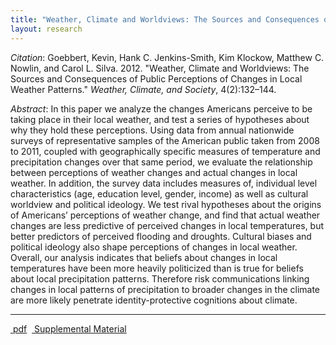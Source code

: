 ```yaml
---
title: "Weather, Climate and Worldviews: The Sources and Consequences of Public Perceptions of Changes in Local Weather Patterns"
layout: research
---
```


_Citation_: Goebbert, Kevin, Hank C. Jenkins-Smith, Kim Klockow, Matthew C. Nowlin, and Carol L. Silva. 2012. "Weather, Climate and Worldviews: The Sources and Consequences of Public Perceptions of Changes in Local Weather Patterns." _Weather, Climate, and Society_, 4(2):132–144.

_Abstract_: In this paper we analyze the changes Americans perceive to be taking place in their local weather, and test a series of hypotheses about why they hold these perceptions. Using data from annual nationwide surveys of representative samples of the American public taken from 2008 to 2011, coupled with geographically specific measures of temperature and precipitation changes over that same period, we evaluate the relationship between perceptions of weather changes and actual changes in local weather. In addition, the survey data includes measures of, individual level characteristics (age, education level, gender, income) as well as cultural worldview and political ideology. We test rival hypotheses about the origins of Americans’ perceptions of weather change, and find that actual weather changes are less predictive of perceived changes in local temperatures, but better predictors of perceived flooding and droughts. Cultural biases and political ideology also shape perceptions of changes in local weather. Overall, our analysis indicates that beliefs about changes in local temperatures have been more heavily politicized than is true for beliefs about local precipitation patterns. Therefore risk communications linking changes in local patterns of precipitation to broader changes in the climate are more likely penetrate identity-protective cognitions about climate.

<hr class="separator">

<p><a href="{{ site.url }}/files/wcs2012.pdf"><i class="fa fa-file-pdf-o"></i>&nbsp;pdf</a>&nbsp;&nbsp;<a href="{{ site.url }}/files/wcs2012supp.pdf"><i class="fa fa-file-pdf-o"></i>&nbsp;Supplemental Material</a></p>
